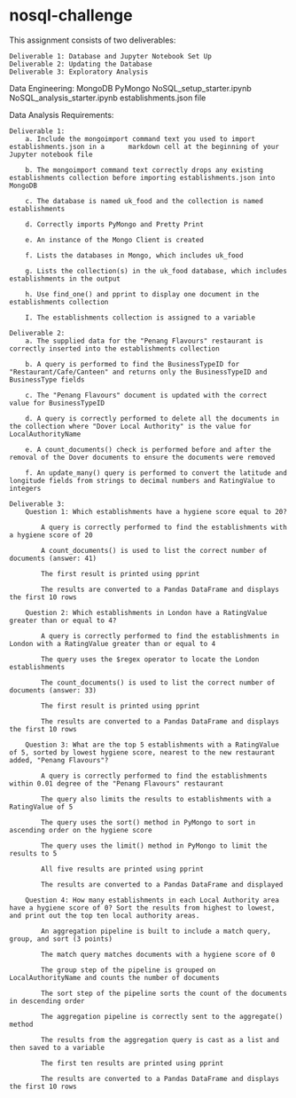 # nosql-challenge

This assignment consists of two deliverables:

    Deliverable 1: Database and Jupyter Notebook Set Up
    Deliverable 2: Updating the Database
    Deliverable 3: Exploratory Analysis


Data Engineering: 
    MongoDB
    PyMongo
    NoSQL_setup_starter.ipynb
    NoSQL_analysis_starter.ipynb
    establishments.json file

Data Analysis Requirements:

    Deliverable 1:
        a. Include the mongoimport command text you used to import establishments.json in a      markdown cell at the beginning of your Jupyter notebook file 

        b. The mongoimport command text correctly drops any existing establishments collection before importing establishments.json into MongoDB 

        c. The database is named uk_food and the collection is named establishments 

        d. Correctly imports PyMongo and Pretty Print 

        e. An instance of the Mongo Client is created 

        f. Lists the databases in Mongo, which includes uk_food 

        g. Lists the collection(s) in the uk_food database, which includes establishments in the output 

        h. Use find_one() and pprint to display one document in the establishments collection 

        I. The establishments collection is assigned to a variable 

    Deliverable 2:
        a. The supplied data for the "Penang Flavours" restaurant is correctly inserted into the establishments collection 

        b. A query is performed to find the BusinessTypeID for "Restaurant/Cafe/Canteen" and returns only the BusinessTypeID and BusinessType fields 

        c. The "Penang Flavours" document is updated with the correct value for BusinessTypeID 

        d. A query is correctly performed to delete all the documents in the collection where "Dover Local Authority" is the value for LocalAuthorityName 

        e. A count_documents() check is performed before and after the removal of the Dover documents to ensure the documents were removed 

        f. An update_many() query is performed to convert the latitude and longitude fields from strings to decimal numbers and RatingValue to integers 

    Deliverable 3: 
        Question 1: Which establishments have a hygiene score equal to 20? 

            A query is correctly performed to find the establishments with a hygiene score of 20 

            A count_documents() is used to list the correct number of documents (answer: 41) 

            The first result is printed using pprint 

            The results are converted to a Pandas DataFrame and displays the first 10 rows 

        Question 2: Which establishments in London have a RatingValue greater than or equal to 4? 

            A query is correctly performed to find the establishments in London with a RatingValue greater than or equal to 4 

            The query uses the $regex operator to locate the London establishments 

            The count_documents() is used to list the correct number of documents (answer: 33) 

            The first result is printed using pprint 

            The results are converted to a Pandas DataFrame and displays the first 10 rows 

        Question 3: What are the top 5 establishments with a RatingValue of 5, sorted by lowest hygiene score, nearest to the new restaurant added, "Penang Flavours"? 

            A query is correctly performed to find the establishments within 0.01 degree of the "Penang Flavours" restaurant 

            The query also limits the results to establishments with a RatingValue of 5 

            The query uses the sort() method in PyMongo to sort in ascending order on the hygiene score 

            The query uses the limit() method in PyMongo to limit the results to 5 

            All five results are printed using pprint 

            The results are converted to a Pandas DataFrame and displayed 

        Question 4: How many establishments in each Local Authority area have a hygiene score of 0? Sort the results from highest to lowest, and print out the top ten local authority areas. 

            An aggregation pipeline is built to include a match query, group, and sort (3 points)

            The match query matches documents with a hygiene score of 0 

            The group step of the pipeline is grouped on LocalAuthorityName and counts the number of documents 

            The sort step of the pipeline sorts the count of the documents in descending order 

            The aggregation pipeline is correctly sent to the aggregate() method 

            The results from the aggregation query is cast as a list and then saved to a variable 

            The first ten results are printed using pprint 

            The results are converted to a Pandas DataFrame and displays the first 10 rows 

